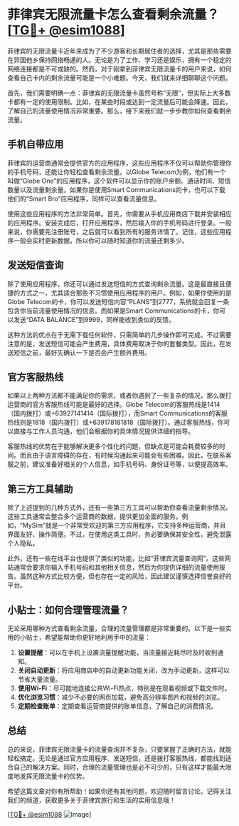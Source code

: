 # 菲律宾无限流量卡怎么查看剩余流量？[[TG💪+ @esim1088](https://t.me/s/esim1088)]

菲律宾的无限流量卡近年来成为了不少游客和长期居住者的选择，尤其是那些需要在异国他乡保持网络畅通的人。无论是为了工作、学习还是娱乐，拥有一个稳定的网络连接都是不可或缺的。然而，对于刚拿到菲律宾无限流量卡的用户来说，如何查看自己卡内的剩余流量可能是一个小难题。今天，我们就来详细聊聊这个问题。

首先，我们需要明确一点：菲律宾的无限流量卡虽然号称“无限”，但实际上大多数卡都有一定的使用限制。比如，在某些时段或达到一定流量后可能会降速。因此，了解自己的流量使用情况非常重要。那么，接下来我们就一步步教你如何查看剩余流量。

## 手机自带应用

菲律宾的运营商通常会提供官方的应用程序，这些应用程序不仅可以帮助你管理你的手机号码，还能让你轻松查看剩余流量。以Globe Telecom为例，他们有一个叫做“Globe One”的应用程序，这个软件可以显示你的账户余额、通话时间、短信数量以及流量剩余量。如果你是使用Smart Communications的卡，也可以下载他们的“Smart Bro”应用程序，同样可以查看流量信息。

使用这些应用程序的方法非常简单。首先，你需要从手机应用商店下载并安装相应的应用程序。安装完成后，打开应用程序，然后输入你的手机号码进行登录。一般来说，你需要先注册账号，之后就可以看到所有的服务详情了。记住，这些应用程序一般会实时更新数据，所以你可以随时知道你的流量还剩多少。

## 发送短信查询

除了使用应用程序，你还可以通过发送短信的方式查询剩余流量。这是最直接且便捷的方式之一，尤其适合那些不习惯使用应用程序的用户。例如，如果你使用的是Globe Telecom的卡，你可以发送短信内容“PLANS”到2777，系统就会回复一条包含你当前流量使用情况的信息。而如果是Smart Communications的卡，你可以发送“DATA BALANCE”到9999，同样能收到类似的反馈。

这种方法的优点在于无需下载任何软件，只需简单的几步操作即可完成。不过需要注意的是，发送短信可能会产生费用，具体费用取决于你的套餐类型。因此，在发送短信之前，最好先确认一下是否会产生额外费用。

## 官方客服热线

如果以上两种方法都不能满足你的需求，或者你遇到了一些复杂的情况，那么拨打运营商的官方客服热线可能是最好的选择。Globe Telecom的客服热线是1414（国内拨打）或+63927141414（国际拨打），而Smart Communications的客服热线则是1818（国内拨打）或+639178181818（国际拨打）。通过客服热线，你可以直接与工作人员沟通，他们会根据你的具体情况提供详细的指导。

客服热线的优势在于能够解决更多个性化的问题，但缺点是可能会耗费较多的时间。而且由于语言障碍的存在，有时候沟通起来可能会有些困难。因此，在联系客服之前，建议准备好相关的个人信息，如手机号码、身份证号等，以便提高效率。

## 第三方工具辅助

除了上述提到的几种方式外，还有一些第三方工具可以帮助你查看流量剩余情况。这些工具通常会整合多个运营商的数据，提供更加全面的服务。例如，“MySim”就是一个非常受欢迎的第三方应用程序，它支持多种运营商，并且界面友好、操作简便。不过，在使用这类工具时，务必要确保其安全性，避免泄露个人隐私。

此外，还有一些在线平台也提供了类似的功能，比如“菲律宾流量查询网”。这些网站通常会要求你输入手机号码和其他相关信息，然后为你提供详细的流量使用报告。虽然这种方式比较方便，但也存在一定的风险，因此建议谨慎选择信誉良好的平台。

## 小贴士：如何合理管理流量？

无论采用哪种方式查看剩余流量，合理的流量管理都是非常重要的。以下是一些实用的小贴士，希望能帮助你更好地利用手中的流量：

1. **设置提醒**：可以在手机上设置流量提醒功能，当流量接近耗尽时及时收到通知。
2. **关闭自动更新**：将应用商店中的自动更新功能关闭，改为手动更新，这样可以节省大量流量。
3. **使用Wi-Fi**：尽可能地连接公共Wi-Fi热点，特别是在观看视频或下载文件时。
4. **优化浏览习惯**：减少不必要的网页加载，避免高分辨率图片和视频的浏览。
5. **定期检查账单**：定期查看运营商提供的账单信息，了解自己的消费情况。

## 总结

总的来说，菲律宾无限流量卡的流量查询并不复杂，只要掌握了正确的方法，就能轻松搞定。无论是通过官方应用程序、发送短信，还是拨打客服热线，都能找到适合自己的解决方案。同时，合理的流量管理也是必不可少的，只有这样才能最大限度地发挥无限流量卡的优势。

希望这篇文章对你有所帮助！如果你还有其他问题，欢迎随时留言讨论。记得关注我们的频道，获取更多关于菲律宾旅行和生活的实用信息哦！

[[TG💪+ @esim1088](https://t.me/s/esim1088) ![Image](https://i.postimg.cc/4NQfJmqS/Snipaste-2025-05-13-00-14-12.png)]